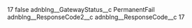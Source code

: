 <?xml version="1.0" encoding="UTF-8"?>
<CustomMetadata xmlns="http://soap.sforce.com/2006/04/metadata" xmlns:xsi="http://www.w3.org/2001/XMLSchema-instance" xmlns:xsd="http://www.w3.org/2001/XMLSchema">
    <label>17</label>
    <protected>false</protected>
    <values>
        <field>adnblng__GatewayStatus__c</field>
        <value xsi:type="xsd:string">PermanentFail</value>
    </values>
    <values>
        <field>adnblng__ResponseCode2__c</field>
        <value xsi:nil="true"/>
    </values>
    <values>
        <field>adnblng__ResponseCode__c</field>
        <value xsi:type="xsd:string">17</value>
    </values>
</CustomMetadata>
